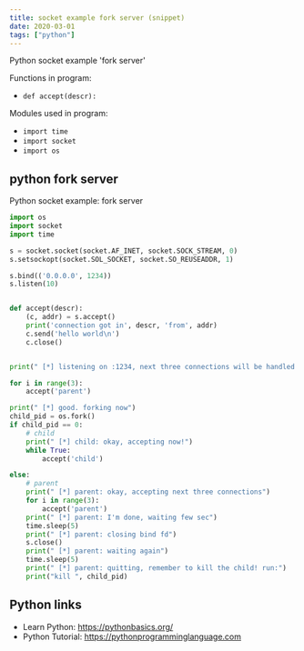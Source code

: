 ```yaml
---
title: socket example fork server (snippet)
date: 2020-03-01
tags: ["python"]
---
```

Python socket example 'fork server'

Functions in program: 
* `def accept(descr):`

Modules used in program: 
* `import time`
* `import socket`
* `import os`

## python fork server

Python socket example: fork server

```python
import os
import socket
import time

s = socket.socket(socket.AF_INET, socket.SOCK_STREAM, 0)
s.setsockopt(socket.SOL_SOCKET, socket.SO_REUSEADDR, 1)

s.bind(('0.0.0.0', 1234))
s.listen(10)


def accept(descr):
    (c, addr) = s.accept()
    print('connection got in', descr, 'from', addr)
    c.send('hello world\n')
    c.close()


print(" [*] listening on :1234, next three connections will be handled by parent")

for i in range(3):
    accept('parent')

print(" [*] good. forking now")
child_pid = os.fork()
if child_pid == 0:
    # child
    print(" [*] child: okay, accepting now!")
    while True:
        accept('child')

else:
    # parent
    print(" [*] parent: okay, accepting next three connections")
    for i in range(3):
        accept('parent')
    print(" [*] parent: I'm done, waiting few sec")
    time.sleep(5)
    print(" [*] parent: closing bind fd")
    s.close()
    print(" [*] parent: waiting again")
    time.sleep(5)
    print(" [*] parent: quitting, remember to kill the child! run:")
    print("kill ", child_pid)


```

## Python links

- Learn Python: https://pythonbasics.org/
- Python Tutorial: https://pythonprogramminglanguage.com
